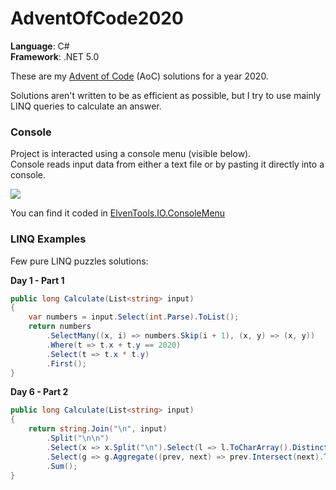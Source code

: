 # AdventOfCode2020

**Language**: C#  
**Framework**: .NET 5.0

These are my [Advent of Code](https://adventofcode.com) (AoC) solutions for a year 2020.

Solutions aren't written to be as efficient as possible, but I try to use mainly LINQ queries to calculate an answer.

### Console

Project is interacted using a console menu (visible below).  
Console reads input data from either a text file or by pasting it directly into a console.

![](https://media.giphy.com/media/QVEsk25PfUvheWt0me/giphy.gif)

You can find it coded in [ElvenTools.IO.ConsoleMenu](ElvenTools/IO/ConsoleMenu.cs)

### LINQ Examples

Few pure LINQ puzzles solutions:

**Day 1 - Part 1**
```C#
public long Calculate(List<string> input)
{
    var numbers = input.Select(int.Parse).ToList();
    return numbers
        .SelectMany((x, i) => numbers.Skip(i + 1), (x, y) => (x, y))
        .Where(t => t.x + t.y == 2020)
        .Select(t => t.x * t.y)
        .First();
}
```

**Day 6 - Part 2**
```C#
public long Calculate(List<string> input)
{
    return string.Join("\n", input)
        .Split("\n\n")
        .Select(x => x.Split("\n").Select(l => l.ToCharArray().Distinct()))
        .Select(g => g.Aggregate((prev, next) => prev.Intersect(next).ToList()).Count())
        .Sum();
}
```
